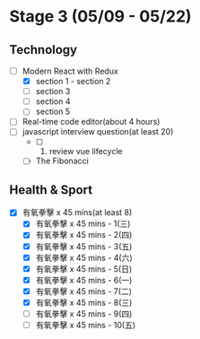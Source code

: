 # Stage 3 (05/09 - 05/22)

## Technology

- [ ] Modern React with Redux
  - [x] section 1 - section 2
  - [ ] section 3
  - [ ] section 4
  - [ ] section 5
- [ ] Real-time code editor(about 4 hours)
- [ ] javascript interview question(at least 20)
  - [ ] 1. review vue lifecycle
  - [ ] The Fibonacci

## Health & Sport

- [x] 有氧拳擊 x 45 mins(at least 8)
  - [x] 有氧拳擊 x 45 mins - 1(三)
  - [x] 有氧拳擊 x 45 mins - 2(四)
  - [x] 有氧拳擊 x 45 mins - 3(五)
  - [x] 有氧拳擊 x 45 mins - 4(六)
  - [x] 有氧拳擊 x 45 mins - 5(日)
  - [x] 有氧拳擊 x 45 mins - 6(一)
  - [x] 有氧拳擊 x 45 mins - 7(二)
  - [x] 有氧拳擊 x 45 mins - 8(三)
  - [ ] 有氧拳擊 x 45 mins - 9(四)
  - [ ] 有氧拳擊 x 45 mins - 10(五)
